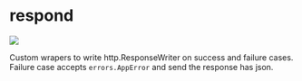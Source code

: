 # respond

[![](http://img.shields.io/badge/godoc-reference-5272B4.svg)](https://godoc.org/github.com/manigandand/adk/respond)

Custom wrapers to write http.ResponseWriter on success and failure cases.
Failure case accepts `errors.AppError` and send the response has json.
